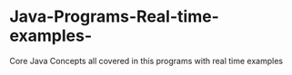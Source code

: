 # Java-Programs-Real-time-examples-
Core Java Concepts all covered in this programs with real time examples
